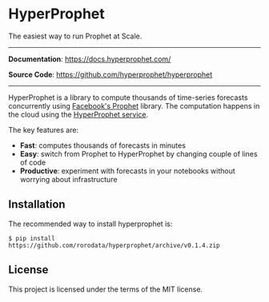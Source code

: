 # HyperProphet

The easiest way to run Prophet at Scale.

---

**Documentation**: <a href="https://docs.hyperprophet.com/" target="_blank">https://docs.hyperprophet.com/</a>

**Source Code**: <a href="https://github.com/hyperprophet/hyperprophet" target="_blank">https://github.com/hyperprophet/hyperprophet</a>

---

HyperProphet is a library to compute thousands of time-series forecasts concurrently using [Facebook's Prophet][prophet] library. The computation happens in the cloud using the [HyperProphet service][hp].

The key features are:

* **Fast**: computes thousands of forecasts in minutes
* **Easy**: switch from Prophet to HyperProphet by changing couple of lines of code
* **Productive**: experiment with forecasts in your notebooks without worrying about infrastructure

[hp]: https://hyperprophet.com/
[prophet]: https://facebook.github.io/prophet/

## Installation

The recommended way to install hyperprophet is:

```
$ pip install https://github.com/rorodata/hyperprophet/archive/v0.1.4.zip
```

## License

This project is licensed under the terms of the MIT license.